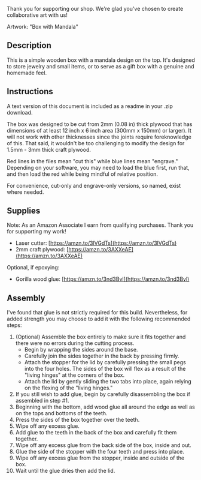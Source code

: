 Thank you for supporting our shop. We're glad you've chosen to create
collaborative art with us!

Artwork: "Box with Mandala"

## Description

This is a simple wooden box with a mandala design on the top. It's designed to store
jewelry and small items, or to serve as a gift box with a genuine and homemade feel.

## Instructions

A text version of this document is included as a readme in your .zip download.

The box was designed to be cut from 2mm (0.08 in) thick plywood that has dimensions of
at least 12 inch x 6 inch area (300mm x 150mm) or larger). It will not work with other
thicknesses since the joints require foreknowledge of this. That said, it wouldn't be
too challenging to modify the design for 1.5mm - 3mm thick craft plywood.

Red lines in the files mean "cut this" while blue lines mean "engrave." Depending on
your software, you may need to load the blue first, run that, and then load the red
while being mindful of relative position.

For convenience, cut-only and engrave-only versions, so named, exist where needed.

## Supplies

Note: As an Amazon Associate I earn from qualifying purchases. Thank you for supporting my work!

- Laser cutter: [https://amzn.to/3lVGdTs](https://amzn.to/3lVGdTs)
- 2mm craft plywood: [https://amzn.to/3AXXeAE](https://amzn.to/3AXXeAE)

Optional, if epoxying:
- Gorilla wood glue: [https://amzn.to/3nd3Bvl](https://amzn.to/3nd3Bvl)

## Assembly

I've found that glue is not strictly required for this build. Nevertheless, for added
strength you may choose to add it with the following recommended steps:

1. (Optional) Assemble the box entirely to make sure it fits together and there were no errors
   during the cutting process.
   - Begin by wrapping the sides around the base.
   - Carefully join the sides together in the back by pressing firmly.
   - Attach the stopper for the lid by carefully pressing the small pegs into the four holes.
     The sides of the box will flex as a result of the "living hinges" at the corners of the box.
   - Attach the lid by gently sliding the two tabs into place, again relying on the flexing of the "living hinges."
2. If you still wish to add glue, begin by carefully disassembling the box if assembled in step #1.
3. Beginning with the bottom, add wood glue all around the edge as well as on the tops and bottoms of the teeth.
4. Press the sides of the box together over the teeth.
5. Wipe off any excess glue.
6. Add glue to the teeth in the back of the box and carefully fit them together.
7. Wipe off any excess glue from the back side of the box, inside and out.
8. Glue the side of the stopper with the four teeth and press into place.
9. Wipe off any excess glue from the stopper, inside and outside of the box.
10. Wait until the glue dries then add the lid.
